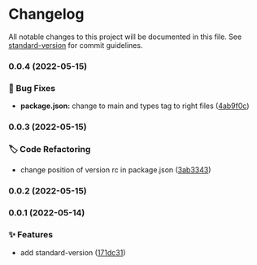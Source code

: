 # Changelog

All notable changes to this project will be documented in this file. See [standard-version](https://github.com/conventional-changelog/standard-version) for commit guidelines.

### 0.0.4 (2022-05-15)

### 🐞 Bug Fixes

- **package.json:** change to main and types tag to right files ([4ab9f0c](https://github.com/codeaye/typescript_template/commit/4ab9f0cdfdadc1b316e136c04ed095f07f399f24))

### 0.0.3 (2022-05-15)

### 🏷 Code Refactoring

- change position of version rc in package.json ([3ab3343](https://github.com/codeaye/typescript_template/commit/3ab3343f41f6ab271a25b9410813d36584ff43b2))

### 0.0.2 (2022-05-15)

### 0.0.1 (2022-05-14)

### ✨ Features

- add standard-version ([171dc31](https://github.com/codeaye/typescript_template/commit/171dc31c3579a921b0bdc745975b8c5520c455c8))

